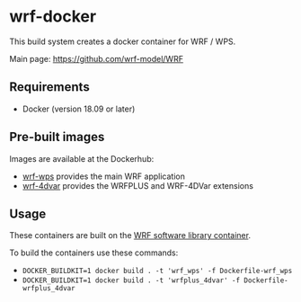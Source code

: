 # wrf-docker

This build system creates a docker container for WRF / WPS.

Main page: https://github.com/wrf-model/WRF

## Requirements

* Docker (version 18.09 or later)

## Pre-built images

Images are available at the Dockerhub:

* [wrf-wps](https://github.com/UoMResearchIT/wrf-docker/pkgs/container/wrf-wps) provides the main WRF application
* [wrf-4dvar](https://github.com/UoMResearchIT/wrf-docker/pkgs/container/wrf-4dvar) provides the WRFPLUS and WRF-4DVar extensions


## Usage

These containers are built on the [WRF software library container](https://github.com/UoMResearchIT/wrf-software-libraries-docker/pkgs/container/wrf-libraries).

To build the containers use these commands:
* `DOCKER_BUILDKIT=1 docker build . -t 'wrf_wps' -f Dockerfile-wrf_wps`
* `DOCKER_BUILDKIT=1 docker build . -t 'wrfplus_4dvar' -f Dockerfile-wrfplus_4dvar`
